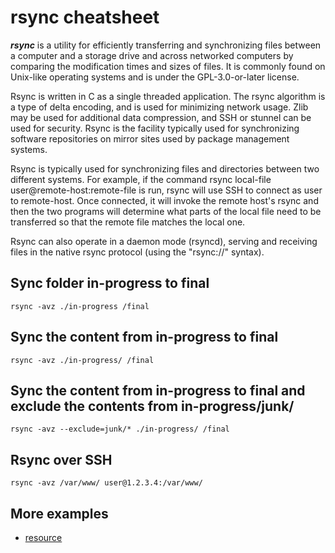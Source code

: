 # rsync cheatsheet

***rsync*** is a utility for efficiently transferring and synchronizing files between a computer and a storage drive and across networked computers by comparing the modification times and sizes of files. It is commonly found on Unix-like operating systems and is under the GPL-3.0-or-later license.

Rsync is written in C as a single threaded application. The rsync algorithm is a type of delta encoding, and is used for minimizing network usage. Zlib may be used for additional data compression, and SSH or stunnel can be used for security. Rsync is the facility typically used for synchronizing software repositories on mirror sites used by package management systems.

Rsync is typically used for synchronizing files and directories between two different systems. For example, if the command rsync local-file user@remote-host:remote-file is run, rsync will use SSH to connect as user to remote-host. Once connected, it will invoke the remote host's rsync and then the two programs will determine what parts of the local file need to be transferred so that the remote file matches the local one.

Rsync can also operate in a daemon mode (rsyncd), serving and receiving files in the native rsync protocol (using the "rsync://" syntax).

## Sync folder in-progress to final

```
rsync -avz ./in-progress /final
```

## Sync the content from in-progress to final

```
rsync -avz ./in-progress/ /final
```

## Sync the content from in-progress to final and exclude the contents from in-progress/junk/

```
rsync -avz --exclude=junk/* ./in-progress/ /final
```

## Rsync over SSH

```
rsync -avz /var/www/ user@1.2.3.4:/var/www/
```

## More examples
- [resource](https://devhints.io/rsync)
